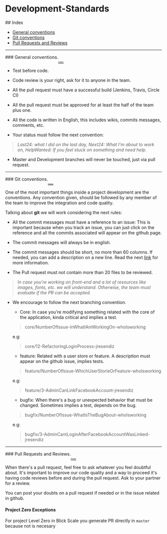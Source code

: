 # Development-Standards

##<a name="index"></a> Index

* [General conventions](#general-conventions)
* [Git conventions](#git-conventions)
* [Pull Requests and Reviews](#pull-requests)

----
###<a name="general-conventions"></a> General conventions.<sub><sub><sub><sub>[Index](#index)</sub></sub></sub></sub>

* Test before code.

* Code review is your right, ask for it to anyone in the team.

* All the pull request must have a successful build (Jenkins, Travis, Circle CI)

* All the pull request must be approved for at least the half of the team plus one.

* All the code is written in English, this includes wikis, commits messages, comments, etc.

* Your status must follow the next convention:
> *Last24: what I did on the last day, Next24: What I'm about to work on, HelpWanted: If you feel stuck on something and need help.*

* Master and Development branches will never be touched, just via pull request.

----

###<a name="git-conventions"></a> Git conventions.<sub><sub><sub><sub>[Index](#index)</sub></sub></sub></sub>

One of the most important things inside a project development are the conventions.
Any convention given, should be followed by any member of the team to improve the
integration and code quality.

Talking about **git** we will work considering the next rules:

* All the commit messages must have a reference to an issue: This is important because when you track an issue, you can just click on the reference and all the commits associated will appear on the github page.

* The commit messages will always be in english.

* The commit messages should be short, no more than 60 columns. If needed, you can add a description on a new line. Read the next [link](https://robots.thoughtbot.com/5-useful-tips-for-a-better-commit-message) for more information.

* The Pull request must not contain more than 20 files to be reviewed.
> _In case you're working on front-end and a lot of resources like images, fonts, etc. we will understand. Otherwise, the team must evaluate if the PR can be accepted._

* We encourage to follow the next branching convention.
  * Core: In case you're modifying something related with the core of the application, kinda critical and implies a test.

  > core/NumberOfIssue-InWhatIAmWorkingOn-whoIsworking

  e.g:
  > core/12-RefactoringLoginProcess-jresendiz

  * feature: Related with a user store or feature. A description must appear on the github issue, implies tests.

  > feature/NumberOfIssue-WhichUserStorieOrFeature-whoIsworking

  e.g:
  > feature/3-AdminCanLinkFacebookAccount-jresendiz

  * bugfix: When there's a bug or unexpected behavior that must be changed. Sometimes implies a test, depends on the bug.

  > bugfix/NumberOfIssue-WhatIsTheBugAbout-whoIsworking

  e.g:
  > bugfix/3-AdminCantLoginAfterFacebookAccountWasLinked-jresendiz

----
###<a name="pull-requests"></a> Pull Requests and Reviews.<sub><sub><sub><sub>[Index](#index)</sub></sub></sub></sub>

When there's a pull request, feel free to ask whatever you feel doubtful about. It's important to improve our code quality and a way to proceed it's having code reviews before and during the pull request. Ask to your partner for a review.

You can post your doubts on a pull request if needed or in the issue related in github.

#### Project Zero Exceptions

For project Level Zero in Blick Scale you generate PR directly in `master` because not is necesary
